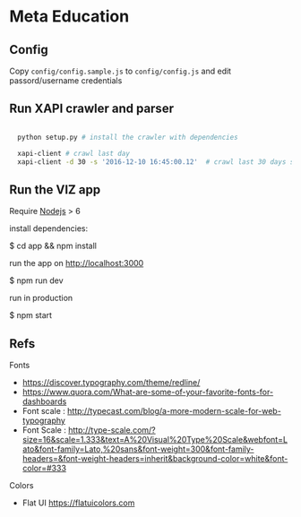 # Meta Education


## Config

Copy `config/config.sample.js` to `config/config.js` and edit passord/username credentials

## Run XAPI crawler and parser

```bash

  python setup.py # install the crawler with dependencies

  xapi-client # crawl last day
  xapi-client -d 30 -s '2016-12-10 16:45:00.12'  # crawl last 30 days starting from Oct 12, 4:45pm

```

## Run the VIZ app

Require [Nodejs](https://nodejs.org/en/) > 6

install dependencies:

  $ cd app && npm install

run the app on [http://localhost:3000](http://localhost:3000)

  $ npm run dev

run in production

  $ npm start


## Refs

Fonts

* https://discover.typography.com/theme/redline/
* https://www.quora.com/What-are-some-of-your-favorite-fonts-for-dashboards
* Font scale : http://typecast.com/blog/a-more-modern-scale-for-web-typography
* Font Scale : http://type-scale.com/?size=16&scale=1.333&text=A%20Visual%20Type%20Scale&webfont=Lato&font-family=Lato,%20sans&font-weight=300&font-family-headers=&font-weight-headers=inherit&background-color=white&font-color=#333

Colors

* Flat UI https://flatuicolors.com
